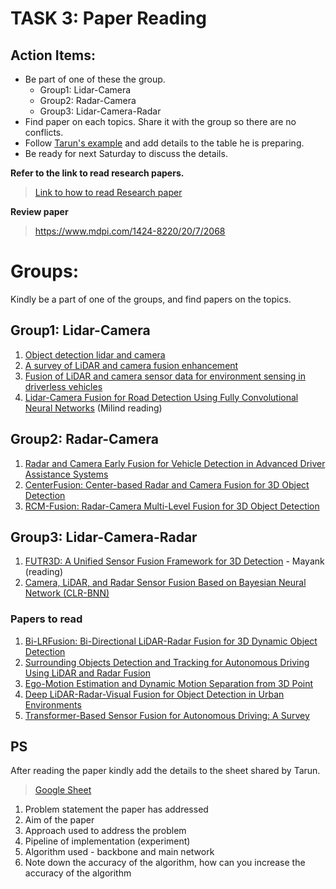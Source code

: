 # TASK 3: Paper Reading

## Action Items:
- Be part of one of these the group.
    - Group1: Lidar-Camera 
    - Group2: Radar-Camera
    - Group3: Lidar-Camera-Radar
- Find paper on each topics. Share it with the group so there are no conflicts.
- Follow [Tarun's example](https://docs.google.com/spreadsheets/d/1D0CSpxJMpQfcQ55jQGHQWEsWqWzX3jR_N69Lul2E9UI/edit?usp=sharing) and add details to the table he is preparing. 
- Be ready for next Saturday to discuss the details.

**Refer to the link to read research papers.**
> [Link to how to read Research paper](https://saiamrit.github.io/technical-blog/research/reading_papers/2021/07/31/read-papers.html)

**Review paper**
> https://www.mdpi.com/1424-8220/20/7/2068

# Groups:
Kindly be a part of one of the groups, and find papers on the topics.
## Group1: Lidar-Camera 
1. [Object detection lidar and camera](papers/Fusion%20of%203D%20LIDAR%20and%20Camera%20Data%20for%20Object%20Detection%20in%20Autono%20(1).pdf)
2. [A survey of LiDAR and camera fusion enhancement](papers/1-s2.0-S1877050921005767-main.pdf)
3. [Fusion of LiDAR and camera sensor data for environment sensing in driverless vehicles](papers/Fusion_DeSilva_Double_Col.pdf)
4. [Lidar-Camera Fusion for Road Detection Using Fully Convolutional Neural Networks](papers/LIDAR-Camera_Fusion_for_Road_Detection.pdf) (Milind reading)

## Group2: Radar-Camera
1. [Radar and Camera Early Fusion for Vehicle Detection in Advanced Driver Assistance Systems](papers/Radar%20and%20Camera%20Early%20Fusion%20for%20Vehicle%20Detection%20in%20Advanced%20Driver%20Assistance%20Systems.pdf)
2. [CenterFusion: Center-based Radar and Camera Fusion for 3D Object Detection](papers/Nabati_CenterFusion_Center-Based_Radar_and_Camera_Fusion_for_3D_Object_Detection_WACV_2021_paper.pdf)
3. [RCM-Fusion: Radar-Camera Multi-Level Fusion for 3D Object Detection](papers/2307.10249.pdf)

## Group3: Lidar-Camera-Radar
1. [FUTR3D: A Unified Sensor Fusion Framework for 3D Detection](papers/FUTR3D%20-%20A%20unified%20snsor%20fusion%20framework%20for%203D%20detection.pdf) - Mayank (reading)
2. [Camera, LiDAR, and Radar Sensor
Fusion Based on Bayesian Neural
Network (CLR-BNN)](papers/Camera_LiDAR_and_Radar_Sensor_Fusion_Based_on_Baye_240421_155603.pdf)

### Papers to read

1. [Bi-LRFusion: Bi-Directional LiDAR-Radar Fusion for 3D Dynamic Object Detection](papers/Wang_Bi-LRFusion_Bi-Directional_LiDAR-Radar_Fusion_for_3D_Dynamic_Object_Detection_CVPR_2023_paper.pdf)
2. [Surrounding Objects Detection and Tracking for Autonomous Driving Using LiDAR and Radar Fusion](papers/s10033-021-00630-y.pdf)
3. [Ego-Motion Estimation and Dynamic Motion Separation from 3D Point](https://arxiv.org/pdf/2308.15357.pdf)
4. [Deep LiDAR-Radar-Visual Fusion for Object Detection in Urban Environments](https://www.mdpi.com/2072-4292/15/18/4433)
5. [Transformer-Based Sensor Fusion for Autonomous Driving: A Survey](papers/Singh_Transformer-Based_Sensor_Fusion_for_Autonomous_Driving_A_Survey_ICCVW_2023_paper_240421_140750.pdf)

## PS
After reading the paper kindly add the details to the sheet shared by Tarun.

> [Google Sheet](https://docs.google.com/spreadsheets/d/1D0CSpxJMpQfcQ55jQGHQWEsWqWzX3jR_N69Lul2E9UI/edit?usp=sharing)

1. Problem statement the paper has addressed
2. Aim of the paper
3. Approach used to address the problem
4. Pipeline of implementation (experiment)
5. Algorithm used - backbone and main network 
6. Note down the accuracy of the algorithm, how can you increase the accuracy of the algorithm
